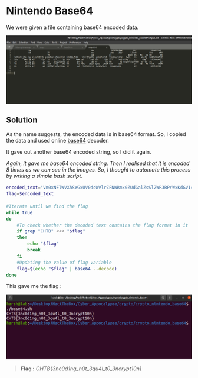 # Nintendo Base64
We were given a [file](output.txt) containing base64 encoded data.

![file](images/base64.png)

## Solution
As the name suggests, the encoded data is in base64 format. So, I copied the data and used online [base64](www.base64decode.org) decoder.

It gave out another base64 encoded string, so I did it again.

*Again, it gave me base64 encoded string. Then I realised that it is encoded 8 times as we can see in the images. So, I thought to automate this process by writing a simple bash script.*

```bash
encoded_text="Vm0xNFlWVXhSWGxUV0doWVlrZFNWRmx0ZUdGalZsSlZWR3RPYWxKdGVIcFdiR2h2VkdzeFdGVnViRmRXTTFKeVdWUkdZV1JGT1ZWVmJGWk9WakpvV1ZaclpEUlVNVWw0Vkc1U1RsWnNXbGhWYkZKWFUxWmFSMWRzV2s1V2F6VkpWbTEwYjFkSFNsbFZiRkpXWWtaYU0xcEZXbUZTTVZaeVkwVTFWMDFHYjNkV2EyTXhWakpHVjFScmFGWmlhM0JYV1ZSR1lWZEdVbFZTYms1clVsUldTbGRyV2tkV2JGcEZVVlJWUFE9PQ=="
flag=$encoded_text

#Iterate until we find the flag
while true
do
	#To check whether the decoded text contains the flag format in it
	if grep "CHTB" <<< "$flag" 
	then
		echo "$flag"
		break
	fi
	#Updating the value of flag variable
	flag=$(echo "$flag" | base64 --decode) 
done
```

This gave me the flag : 

![flag](images/flag.png)

> **Flag :** _CHTB{3nc0d1ng_n0t_3qu4l_t0_3ncrypt10n}_
